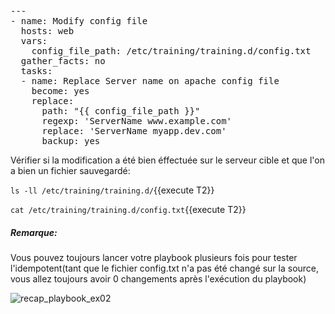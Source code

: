 <pre class="file">
---
- name: Modify config file
  hosts: web
  vars:
    config_file_path: /etc/training/training.d/config.txt
  gather_facts: no
  tasks:
  - name: Replace Server name on apache config file
    become: yes
    replace:
      path: "{{ config_file_path }}"
      regexp: 'ServerName www.example.com'
      replace: 'ServerName myapp.dev.com'
      backup: yes
</pre>


Vérifier si la modification a été bien éffectuée sur le serveur cible et que l'on a bien un fichier sauvegardé:

`ls -ll /etc/training/training.d/`{{execute T2}}

`cat /etc/training/training.d/config.txt`{{execute T2}}

##### *Remarque:*

Vous pouvez toujours lancer votre playbook plusieurs fois pour tester l'idempotent(tant que le fichier config.txt n'a pas été changé sur la source, vous allez toujours avoir 0 changements après l'exécution du playbook) 

![recap_playbook_ex02](/devopsteam/scenarios/ansible_training_part2/assets/recap_playbook_ex02.GIF)
